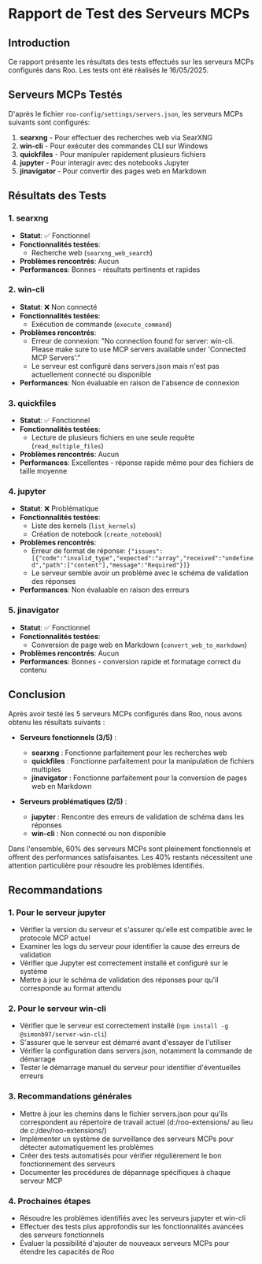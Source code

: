 # Rapport de Test des Serveurs MCPs

## Introduction
Ce rapport présente les résultats des tests effectués sur les serveurs MCPs configurés dans Roo. Les tests ont été réalisés le 16/05/2025.

## Serveurs MCPs Testés
D'après le fichier `roo-config/settings/servers.json`, les serveurs MCPs suivants sont configurés:

1. **searxng** - Pour effectuer des recherches web via SearXNG
2. **win-cli** - Pour exécuter des commandes CLI sur Windows
3. **quickfiles** - Pour manipuler rapidement plusieurs fichiers
4. **jupyter** - Pour interagir avec des notebooks Jupyter
5. **jinavigator** - Pour convertir des pages web en Markdown

## Résultats des Tests

### 1. searxng
- **Statut**: ✅ Fonctionnel
- **Fonctionnalités testées**:
  - Recherche web (`searxng_web_search`)
- **Problèmes rencontrés**: Aucun
- **Performances**: Bonnes - résultats pertinents et rapides

### 2. win-cli
- **Statut**: ❌ Non connecté
- **Fonctionnalités testées**:
  - Exécution de commande (`execute_command`)
- **Problèmes rencontrés**:
  - Erreur de connexion: "No connection found for server: win-cli. Please make sure to use MCP servers available under 'Connected MCP Servers'."
  - Le serveur est configuré dans servers.json mais n'est pas actuellement connecté ou disponible
- **Performances**: Non évaluable en raison de l'absence de connexion

### 3. quickfiles
- **Statut**: ✅ Fonctionnel
- **Fonctionnalités testées**:
  - Lecture de plusieurs fichiers en une seule requête (`read_multiple_files`)
- **Problèmes rencontrés**: Aucun
- **Performances**: Excellentes - réponse rapide même pour des fichiers de taille moyenne

### 4. jupyter
- **Statut**: ❌ Problématique
- **Fonctionnalités testées**:
  - Liste des kernels (`list_kernels`)
  - Création de notebook (`create_notebook`)
- **Problèmes rencontrés**:
  - Erreur de format de réponse: `{"issues":[{"code":"invalid_type","expected":"array","received":"undefined","path":["content"],"message":"Required"}]}`
  - Le serveur semble avoir un problème avec le schéma de validation des réponses
- **Performances**: Non évaluable en raison des erreurs

### 5. jinavigator
- **Statut**: ✅ Fonctionnel
- **Fonctionnalités testées**:
  - Conversion de page web en Markdown (`convert_web_to_markdown`)
- **Problèmes rencontrés**: Aucun
- **Performances**: Bonnes - conversion rapide et formatage correct du contenu

## Conclusion

Après avoir testé les 5 serveurs MCPs configurés dans Roo, nous avons obtenu les résultats suivants :

- **Serveurs fonctionnels (3/5)** :
  - **searxng** : Fonctionne parfaitement pour les recherches web
  - **quickfiles** : Fonctionne parfaitement pour la manipulation de fichiers multiples
  - **jinavigator** : Fonctionne parfaitement pour la conversion de pages web en Markdown

- **Serveurs problématiques (2/5)** :
  - **jupyter** : Rencontre des erreurs de validation de schéma dans les réponses
  - **win-cli** : Non connecté ou non disponible

Dans l'ensemble, 60% des serveurs MCPs sont pleinement fonctionnels et offrent des performances satisfaisantes. Les 40% restants nécessitent une attention particulière pour résoudre les problèmes identifiés.

## Recommandations

### 1. Pour le serveur jupyter

- Vérifier la version du serveur et s'assurer qu'elle est compatible avec le protocole MCP actuel
- Examiner les logs du serveur pour identifier la cause des erreurs de validation
- Vérifier que Jupyter est correctement installé et configuré sur le système
- Mettre à jour le schéma de validation des réponses pour qu'il corresponde au format attendu

### 2. Pour le serveur win-cli

- Vérifier que le serveur est correctement installé (`npm install -g @simonb97/server-win-cli`)
- S'assurer que le serveur est démarré avant d'essayer de l'utiliser
- Vérifier la configuration dans servers.json, notamment la commande de démarrage
- Tester le démarrage manuel du serveur pour identifier d'éventuelles erreurs

### 3. Recommandations générales

- Mettre à jour les chemins dans le fichier servers.json pour qu'ils correspondent au répertoire de travail actuel (d:/roo-extensions/ au lieu de c:/dev/roo-extensions/)
- Implémenter un système de surveillance des serveurs MCPs pour détecter automatiquement les problèmes
- Créer des tests automatisés pour vérifier régulièrement le bon fonctionnement des serveurs
- Documenter les procédures de dépannage spécifiques à chaque serveur MCP

### 4. Prochaines étapes

- Résoudre les problèmes identifiés avec les serveurs jupyter et win-cli
- Effectuer des tests plus approfondis sur les fonctionnalités avancées des serveurs fonctionnels
- Évaluer la possibilité d'ajouter de nouveaux serveurs MCPs pour étendre les capacités de Roo